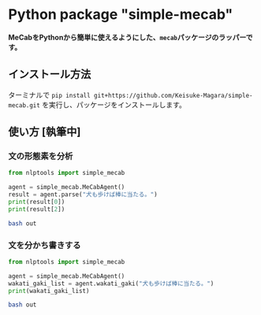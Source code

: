 # Python package "simple-mecab"

**MeCabをPythonから簡単に使えるようにした、`mecab`パッケージのラッパーです。**

## インストール方法

ターミナルで `pip install git+https://github.com/Keisuke-Magara/simple-mecab.git` を実行し、パッケージをインストールします。

## 使い方 **[執筆中]**

### 文の形態素を分析

```python
from nlptools import simple_mecab

agent = simple_mecab.MeCabAgent()
result = agent.parse("犬も歩けば棒に当たる。")
print(result[0])
print(result[2])
```

```bash
bash out
```

### 文を分かち書きする

```python
from nlptools import simple_mecab

agent = simple_mecab.MeCabAgent()
wakati_gaki_list = agent.wakati_gaki("犬も歩けば棒に当たる。")
print(wakati_gaki_list)
```

```bash
bash out
```
